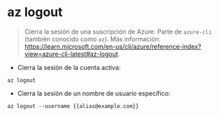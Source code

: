 # az logout

> Cierra la sesión de una suscripción de Azure.
> Parte de `azure-cli` (también conocido como `az`).
> Más información: <https://learn.microsoft.com/en-us/cli/azure/reference-index?view=azure-cli-latest#az-logout>.

- Cierra la sesión de la cuenta activa:

`az logout`

- Cierra la sesión de un nombre de usuario específico:

`az logout --username {{alias@example.com}}`
